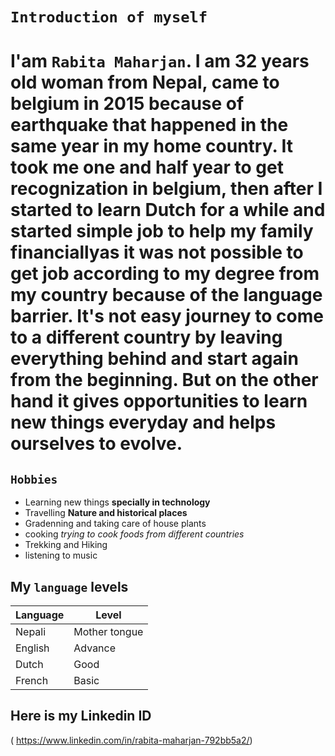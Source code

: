 # ` Introduction of myself `

# I'am ` Rabita Maharjan `. I am 32 years old woman from Nepal, came to belgium in 2015 because of earthquake that happened in the same year in my home country. It took me one and half year to get recognization in belgium, then after I started to learn Dutch for a while and started simple job to help my family financiallyas it was not possible to get job according to my degree from my country because of the language barrier. It's not easy journey to come to a different country by leaving everything behind and start again from the beginning. But on the other hand it gives opportunities to learn new things everyday and helps ourselves to evolve. 

## ` Hobbies `
- Learning new things **specially in technology**
- Travelling **Nature and historical places**
- Gradenning and taking care of house plants
- cooking *trying to cook foods from different countries*
- Trekking and Hiking
- listening to music 


## My ` language ` levels
| Language | Level |
| --- | --- |
| Nepali | Mother tongue |
| English | Advance  |
| Dutch | Good |
| French | Basic |

## Here is my Linkedin ID 

( https://www.linkedin.com/in/rabita-maharjan-792bb5a2/)









